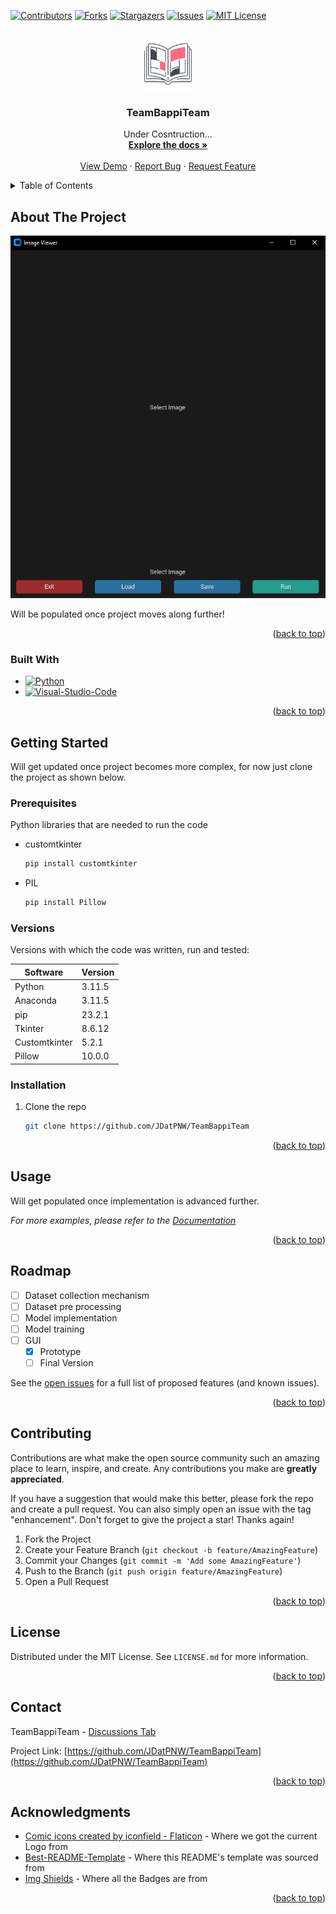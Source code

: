 <!-- Improved compatibility of back to top link: See: https://github.com/othneildrew/Best-README-Template/pull/73 -->
<a name="readme-top"></a>
<!--
*** Thanks for checking out the Best-README-Template. If you have a suggestion
*** that would make this better, please fork the repo and create a pull request
*** or simply open an issue with the tag "enhancement".
*** Don't forget to give the project a star!
*** Thanks again! Now go create something AMAZING! :D
-->



<!-- PROJECT SHIELDS -->
<!--
*** I'm using markdown "reference style" links for readability.
*** Reference links are enclosed in brackets [ ] instead of parentheses ( ).
*** See the bottom of this document for the declaration of the reference variables
*** for contributors-url, forks-url, etc. This is an optional, concise syntax you may use.
*** https://www.markdownguide.org/basic-syntax/#reference-style-links
-->
[![Contributors][contributors-shield]][contributors-url]
[![Forks][forks-shield]][forks-url]
[![Stargazers][stars-shield]][stars-url]
[![Issues][issues-shield]][issues-url]
[![MIT License][license-shield]][license-url]



<!-- PROJECT LOGO -->
<br />
<div align="center">
  <a href="https://github.com/JDatPNW/TeamBappiTeam">
    <img src="images/logo.png" alt="Logo" width="80" height="80">
  </a>

<h3 align="center">TeamBappiTeam</h3>

  <p align="center">
    Under Cosntruction...
    <br />
    <a href="https://github.com/JDatPNW/TeamBappiTeam"><strong>Explore the docs »</strong></a>
    <br />
    <br />
    <a href="https://github.com/JDatPNW/TeamBappiTeam">View Demo</a>
    ·
    <a href="https://github.com/JDatPNW/TeamBappiTeam/issues">Report Bug</a>
    ·
    <a href="https://github.com/JDatPNW/TeamBappiTeam/issues">Request Feature</a>
  </p>
</div>



<!-- TABLE OF CONTENTS -->
<details>
  <summary>Table of Contents</summary>
  <ol>
    <li>
      <a href="#about-the-project">About The Project</a>
      <ul>
        <li><a href="#built-with">Built With</a></li>
      </ul>
    </li>
    <li>
      <a href="#getting-started">Getting Started</a>
      <ul>
        <li><a href="#prerequisites">Prerequisites</a></li>
        <li><a href="#installation">Installation</a></li>
        <li><a href="#versions">Versions</a></li>
      </ul>
    </li>
    <li><a href="#usage">Usage</a></li>
    <li><a href="#roadmap">Roadmap</a></li>
    <li><a href="#contributing">Contributing</a></li>
    <li><a href="#license">License</a></li>
    <li><a href="#contact">Contact</a></li>
    <li><a href="#acknowledgments">Acknowledgments</a></li>
  </ol>
</details>



<!-- ABOUT THE PROJECT -->
## About The Project

[![TeamBappiTeam Name Screen Shot][product-screenshot]](https://example.com)

Will be populated once project moves along further!

<p align="right">(<a href="#readme-top">back to top</a>)</p>



### Built With

* [![Python][Python]][Python-url]
* [![Visual-Studio-Code][Visual-Studio-Code]][Visual-Studio-Code-url]

<p align="right">(<a href="#readme-top">back to top</a>)</p>



<!-- GETTING STARTED -->
## Getting Started

Will get updated once project becomes more complex, for now just clone the project as shown below.

### Prerequisites

Python libraries that are needed to run the code
* customtkinter
  ```sh
  pip install customtkinter
  ```
* PIL
  ```sh
  pip install Pillow
  ```

### Versions

Versions with which the code was written, run and tested:

| Software      	| Version 	|
|---------------	|---------	|
| Python        	| 3.11.5  	|
| Anaconda      	| 3.11.5  	|
| pip           	| 23.2.1  	|
| Tkinter       	| 8.6.12  	|
| Customtkinter 	| 5.2.1   	|
| Pillow        	| 10.0.0  	|


### Installation

1. Clone the repo
   ```sh
   git clone https://github.com/JDatPNW/TeamBappiTeam
   ```

<p align="right">(<a href="#readme-top">back to top</a>)</p>



<!-- USAGE EXAMPLES -->
## Usage

Will get populated once implementation is advanced further.

_For more examples, please refer to the [Documentation](https://github.com/JDatPNW/TeamBappiTeam/wiki)_

<p align="right">(<a href="#readme-top">back to top</a>)</p>



<!-- ROADMAP -->
## Roadmap

- [ ] Dataset collection mechanism
- [ ] Dataset pre processing
- [ ] Model implementation
- [ ] Model training
- [ ] GUI
    - [x] Prototype
    - [ ] Final Version

See the [open issues](https://github.com/JDatPNW/TeamBappiTeam/issues?q=is%3Aopen+is%3Aissue) for a full list of proposed features (and known issues).

<p align="right">(<a href="#readme-top">back to top</a>)</p>



<!-- CONTRIBUTING -->
## Contributing

Contributions are what make the open source community such an amazing place to learn, inspire, and create. Any contributions you make are **greatly appreciated**.

If you have a suggestion that would make this better, please fork the repo and create a pull request. You can also simply open an issue with the tag "enhancement".
Don't forget to give the project a star! Thanks again!

1. Fork the Project
2. Create your Feature Branch (`git checkout -b feature/AmazingFeature`)
3. Commit your Changes (`git commit -m 'Add some AmazingFeature'`)
4. Push to the Branch (`git push origin feature/AmazingFeature`)
5. Open a Pull Request

<p align="right">(<a href="#readme-top">back to top</a>)</p>



<!-- LICENSE -->
## License

Distributed under the MIT License. See `LICENSE.md` for more information.

<p align="right">(<a href="#readme-top">back to top</a>)</p>



<!-- CONTACT -->
## Contact

TeamBappiTeam - [Discussions Tab](https://github.com/JDatPNW/TeamBappiTeam/discussions)

Project Link: [https://github.com/JDatPNW/TeamBappiTeam](https://github.com/JDatPNW/TeamBappiTeam)

<p align="right">(<a href="#readme-top">back to top</a>)</p>



<!-- ACKNOWLEDGMENTS -->
## Acknowledgments

* [Comic icons created by iconfield - Flaticon](https://www.flaticon.com/free-icons/comic) - Where we got the current Logo from
* [Best-README-Template](https://github.com/othneildrew/Best-README-Template) - Where this README's template was sourced from
* [Img Shields](https://shields.io) - Where all the Badges are from

<p align="right">(<a href="#readme-top">back to top</a>)</p>



<!-- MARKDOWN LINKS & IMAGES -->
<!-- https://www.markdownguide.org/basic-syntax/#reference-style-links -->
[contributors-shield]: https://img.shields.io/github/contributors/JDatPNW/TeamBappiTeam.svg?style=for-the-badge
[contributors-url]: https://github.com/JDatPNW/TeamBappiTeam/graphs/contributors
[forks-shield]: https://img.shields.io/github/forks/JDatPNW/TeamBappiTeam.svg?style=for-the-badge
[forks-url]: https://github.com/JDatPNW/TeamBappiTeam/network/members
[stars-shield]: https://img.shields.io/github/stars/JDatPNW/TeamBappiTeam.svg?style=for-the-badge
[stars-url]: https://github.com/JDatPNW/TeamBappiTeam/stargazers
[issues-shield]: https://img.shields.io/github/issues/JDatPNW/TeamBappiTeam.svg?style=for-the-badge
[issues-url]: https://github.com/JDatPNW/TeamBappiTeam/issues
[license-shield]: https://img.shields.io/github/license/JDatPNW/TeamBappiTeam.svg?style=for-the-badge
[license-url]: https://github.com/JDatPNW/TeamBappiTeam/blob/master/LICENSE.txt
[product-screenshot]: images/screenshot.png
[Python]: https://img.shields.io/badge/python-3670A0?style=for-the-badge&logo=python&logoColor=ffdd54
[Python-url]: https://www.python.org/
[Visual-Studio-Code]: https://img.shields.io/badge/Visual%20Studio%20Code-0078d7.svg?style=for-the-badge&logo=visual-studio-code&logoColor=white
[Visual-Studio-Code-url]: https://code.visualstudio.com/